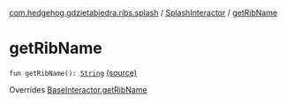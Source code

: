 [com.hedgehog.gdzietabiedra.ribs.splash](../index.md) / [SplashInteractor](index.md) / [getRibName](./get-rib-name.md)

# getRibName

`fun getRibName(): `[`String`](https://kotlinlang.org/api/latest/jvm/stdlib/kotlin/-string/index.html) [(source)](https://github.com/asvid/GdzieTaBiedra/tree/master/app/src/main/java/com/hedgehog/gdzietabiedra/ribs/splash/SplashInteractor.kt#L37)

Overrides [BaseInteractor.getRibName](../../com.uber.rib.core/-base-interactor/get-rib-name.md)

